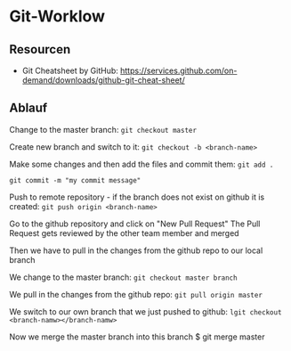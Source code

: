 # Git-Worklow

## Resourcen
- Git Cheatsheet by GitHub: https://services.github.com/on-demand/downloads/github-git-cheat-sheet/

## Ablauf

Change to the master branch: `git checkout master`

Create new branch and switch to it: `git checkout -b <branch-name>`

Make some changes and then add the files and commit them: 
`git add .`

```git commit -m "my commit message"```

Push to remote repository - if the branch does not exist on github it is created: 
```git push origin <branch-name>```

Go to the github repository and click on "New Pull Request"
The Pull Request gets reviewed by the other team member and merged

Then we have to pull in the changes from the github repo to our local branch

We change to the master branch:
```git checkout master branch```

We pull in the changes from the github repo:
```git pull origin master```

We switch to our own branch that we just pushed to github: 
```lgit checkout <branch-namw></branch-namw>```

Now we merge the master branch into this branch
$ git merge master
